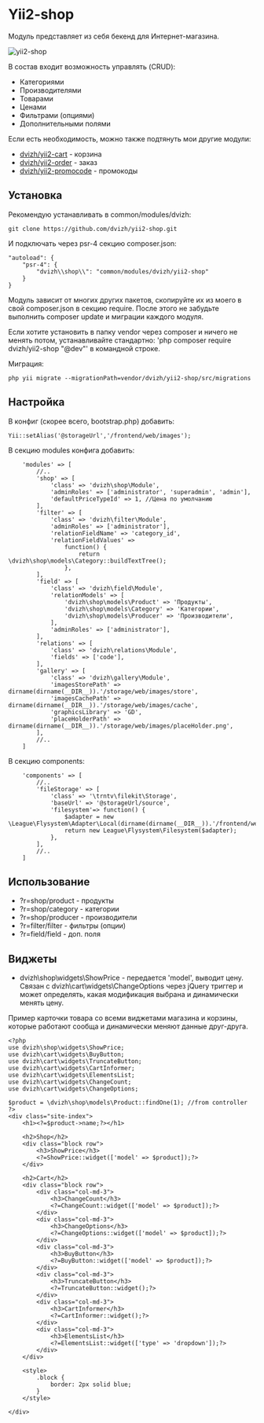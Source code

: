 Yii2-shop
==========
Модуль представляет из себя бекенд для Интернет-магазина.

![yii2-shop](https://cloud.githubusercontent.com/assets/8104605/15448447/751a647a-1f7b-11e6-87e7-c7354306f10e.png)

В состав входит возможность управлять (CRUD):

* Категориями
* Производителями
* Товарами
* Ценами
* Фильтрами (опциями)
* Дополнительными полями

Если есть необходимость, можно также подтянуть мои другие модули:

* [dvizh/yii2-cart](https://github.com/dvizh/yii2-cart) - корзина
* [dvizh/yii2-order](https://github.com/dvizh/yii2-order) - заказ
* [dvizh/yii2-promocode](https://github.com/dvizh/yii2-promocode) - промокоды

Установка
---------------------------------

Рекомендую устанавливать в common/modules/dvizh:

```
git clone https://github.com/dvizh/yii2-shop.git
```

И подключать через psr-4 секцию composer.json:

```
"autoload": {
    "psr-4": {
        "dvizh\\shop\\": "common/modules/dvizh/yii2-shop"
    }
}
```

Модуль зависит от многих других пакетов, скопируйте их из моего в свой composer.json в секцию require. После этого не забудьте выполнить composer update и миграции каждого модуля.

Если хотите установить в папку vendor через composer и ничего не менять потом, устанавливайте стандартно: 'php composer require dvizh/yii2-shop "@dev"' в командной строке.

Миграция:

```
php yii migrate --migrationPath=vendor/dvizh/yii2-shop/src/migrations
```

Настройка
---------------------------------

В конфиг (скорее всего, bootstrap.php) добавить:

```
Yii::setAlias('@storageUrl','/frontend/web/images');
```

В секцию modules конфига добавить:

```
    'modules' => [
        //..
        'shop' => [
            'class' => 'dvizh\shop\Module',
            'adminRoles' => ['administrator', 'superadmin', 'admin'],
            'defaultPriceTypeId' => 1, //Цена по умолчанию
        ],
        'filter' => [
            'class' => 'dvizh\filter\Module',
            'adminRoles' => ['administrator'],
            'relationFieldName' => 'category_id',
            'relationFieldValues' =>
                function() {
                    return \dvizh\shop\models\Category::buildTextTree();
                },
        ],
        'field' => [
            'class' => 'dvizh\field\Module',
            'relationModels' => [
                'dvizh\shop\models\Product' => 'Продукты',
                'dvizh\shop\models\Category' => 'Категории',
                'dvizh\shop\models\Producer' => 'Производители',
            ],
            'adminRoles' => ['administrator'],
        ],
        'relations' => [
            'class' => 'dvizh\relations\Module',
            'fields' => ['code'],
        ],
        'gallery' => [
            'class' => 'dvizh\gallery\Module',
            'imagesStorePath' => dirname(dirname(__DIR__)).'/storage/web/images/store',
            'imagesCachePath' => dirname(dirname(__DIR__)).'/storage/web/images/cache',
            'graphicsLibrary' => 'GD',
            'placeHolderPath' => dirname(dirname(__DIR__)).'/storage/web/images/placeHolder.png',
        ],
        //..
    ]
```

В секцию components:

```
    'components' => [
        //..
        'fileStorage' => [
            'class' => '\trntv\filekit\Storage',
            'baseUrl' => '@storageUrl/source',
            'filesystem'=> function() {
                $adapter = new \League\Flysystem\Adapter\Local(dirname(dirname(__DIR__)).'/frontend/web/images/source');
                return new League\Flysystem\Filesystem($adapter);
            },
        ],
        //..
    ]
```

Использование
---------------------------------

* ?r=shop/product - продукты
* ?r=shop/category - категории
* ?r=shop/producer - производители
* ?r=filter/filter - фильтры (опции)
* ?r=field/field - доп. поля

Виджеты
---------------------------------

* dvizh\shop\widgets\ShowPrice - передается 'model', выводит цену. Связан с dvizh\cart\widgets\ChangeOptions через jQuery триггер и может определять, какая модификация выбрана и динамически менять цену.

Пример карточки товара со всеми виджетами магазина и корзины, которые работают сообща и динамически меняют данные друг-друга.


```
<?php
use dvizh\shop\widgets\ShowPrice;
use dvizh\cart\widgets\BuyButton;
use dvizh\cart\widgets\TruncateButton;
use dvizh\cart\widgets\CartInformer;
use dvizh\cart\widgets\ElementsList;
use dvizh\cart\widgets\ChangeCount;
use dvizh\cart\widgets\ChangeOptions;

$product = \dvizh\shop\models\Product::findOne(1); //from controller
?>
<div class="site-index">
    <h1><?=$product->name;?></h1>
    
    <h2>Shop</h2>
    <div class="block row">
        <h3>ShowPrice</h3>
        <?=ShowPrice::widget(['model' => $product]);?>
    </div>
    
    <h2>Cart</h2>
    <div class="block row">
        <div class="col-md-3">
            <h3>ChangeCount</h3>
            <?=ChangeCount::widget(['model' => $product]);?>
        </div>
        <div class="col-md-3">
            <h3>ChangeOptions</h3>
            <?=ChangeOptions::widget(['model' => $product]);?>
        </div>
        <div class="col-md-3">
            <h3>BuyButton</h3>
            <?=BuyButton::widget(['model' => $product]);?>
        </div>
        <div class="col-md-3">
            <h3>TruncateButton</h3>
            <?=TruncateButton::widget();?>
        </div>
        <div class="col-md-3">
            <h3>CartInformer</h3>
            <?=CartInformer::widget();?>
        </div>
        <div class="col-md-3">
            <h3>ElementsList</h3>
            <?=ElementsList::widget(['type' => 'dropdown']);?>
        </div>
    </div>
    
    <style>
        .block {
            border: 2px solid blue;
        }
    </style>
    
</div>

```
